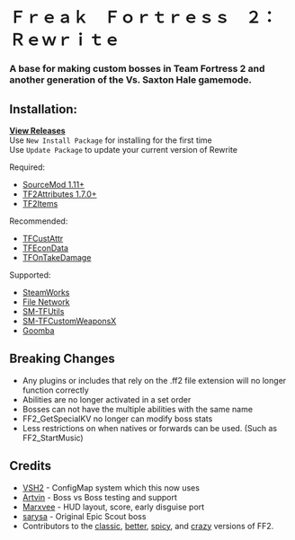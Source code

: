 # Ｆｒｅａｋ　Ｆｏｒｔｒｅｓｓ　２：　Ｒｅｗｒｉｔｅ

### A base for making custom bosses in Team Fortress 2 and another generation of the Vs. Saxton Hale gamemode.

## Installation:

**[View Releases](https://github.com/Batfoxkid/Freak-Fortress-2-Rewrite/releases)**  
Use `New Install Package` for installing for the first time  
Use `Update Package` to update your current version of Rewrite

Required:

- [SourceMod 1.11+](https://www.sourcemod.net/downloads.php)
- [TF2Attributes 1.7.0+](https://github.com/FlaminSarge/tf2attributes)
- [TF2Items](https://github.com/asherkin/TF2Items)

Recommended:

- [TFCustAttr](https://github.com/nosoop/SM-TFCustAttr)
- [TFEconData](https://github.com/nosoop/SM-TFEconData)
- [TFOnTakeDamage](https://github.com/nosoop/SM-TFOnTakeDamage)

Supported:

- [SteamWorks](https://github.com/ExperimentFailed/SteamWorks)
- [File Network](https://github.com/Batfoxkid/File-Network)
- [SM-TFUtils](https://github.com/nosoop/SM-TFUtils)
- [SM-TFCustomWeaponsX](https://github.com/nosoop/SM-TFCustomWeaponsX)
- [Goomba](https://github.com/Flyflo/SM-Goomba-Stomp-Addons)

## Breaking Changes

- Any plugins or includes that rely on the .ff2 file extension will no longer function correctly
- Abilities are no longer activated in a set order
- Bosses can not have the multiple abilities with the same name
- FF2_GetSpecialKV no longer can modify boss stats
- Less restrictions on when natives or forwards can be used. (Such as FF2_StartMusic)

## Credits

- [VSH2](https://github.com/VSH2-Devs/Vs-Saxton-Hale-2) - ConfigMap system which this now uses
- [Artvin](https://github.com/artvin01) - Boss vs Boss testing and support
- [Marxvee](https://github.com/Marxvee) - HUD layout, score, early disguise port
- [sarysa](https://github.com/sarysa) - Original Epic Scout boss
- Contributors to the [classic](https://github.com/Steell/Freak-Fortress-2), [better](https://github.com/50DKP/FF2-Official), [spicy](https://github.com/shadow93/FreakFortressBBG), and [crazy](https://github.com/Batfoxkid/FreakFortressBat) versions of FF2.
